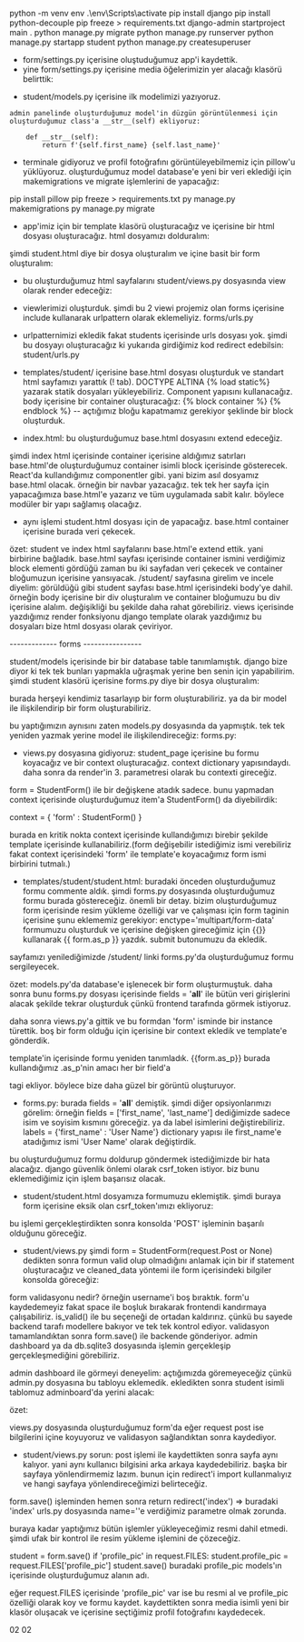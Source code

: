 python -m venv env
.\env\Scripts\activate
pip install django
pip install python-decouple
pip freeze > requirements.txt
django-admin startproject main .
python manage.py migrate
python manage.py runserver
python manage.py startapp student
python manage.py createsuperuser

- form/settings.py içerisine oluştuduğumuz app'i kaydettik.
- yine form/settings.py içerisine media öğelerimizin yer alacağı klasörü belirttik:
<!-- 
import os

MEDIA_ROOT = os.path.join(BASE_DIR, 'media')
MEDIA_URL = '/media/' 
-->

- student/models.py içerisine ilk modelimizi yazıyoruz.
<!--     
class Student(models.Model) :
    first_name = models.CharField(max_length=30)
    last_name = models.CharField(max_length=30)
    number = models.IntegerField(blank=True, null=True)
    profile_pic = models.ImageField(blank=True, upload_to='profile_pics') 
-->
    admin panelinde oluşturduğumuz model'in düzgün görüntülenmesi için oluşturduğumuz class'a __str__(self) ekliyoruz:

        def __str__(self):
            return f'{self.first_name} {self.last_name}'

- terminale gidiyoruz ve profil fotoğrafını görüntüleyebilmemiz için pillow'u yüklüyoruz. oluşturduğumuz model database'e yeni bir veri eklediği için makemigrations ve migrate işlemlerini de yapacağız:

pip install pillow
pip freeze > requirements.txt
py manage.py makemigrations
py manage.py migrate

- app'imiz için bir template klasörü oluşturacağız ve içerisine bir html dosyası oluşturacağız.
html dosyamızı dolduralım:
<!--     
    <h1>Home Page</h1>

    <h3>Student App</h3>
 -->

şimdi student.html diye bir dosya oluşturalım ve içine basit bir form oluşturalım:
<!-- 
<form action="">
    <label for="">Student Name</label>
    <input type="text">
    <input type="submit" value="OK">
</form>
 -->

- bu oluşturduğumuz html sayfalarını student/views.py dosyasında view olarak render edeceğiz:
<!-- 
def index(request):
    return render(request, 'student/index.html')

def student_page(request):
    return render(request, 'student/student.html')
 -->

- viewlerimizi oluşturduk. şimdi bu 2 viewi projemiz olan forms içerisine include kullanarak urlpattern olarak eklemeliyiz.
forms/urls.py
<!-- 
from django.urls import include
from student.views import index

urlpatterns = [
    path('',index, name='index'),
    path('student/', include('student.urls'))
] -->

- urlpatternimizi ekledik fakat students içerisinde urls dosyası yok. şimdi bu dosyayı oluşturacağız ki yukarıda girdiğimiz kod redirect edebilsin:
student/urls.py
<!-- 
from django.urls import path
from .views import student

urlpatterns = [
    path('',student, name='student')
] 
-->

- templates/student/ içerisine base.html dosyası oluşturduk ve standart html sayfamızı yarattık (! tab). DOCTYPE ALTINA {% load static%} yazarak statik dosyaları yükleyebiliriz. Component yapısını kullanacağız. body içerisine bir container oluşturacağız:
    {% block container %}
    {% endblock %}  -- açtığımız bloğu kapatmamız gerekiyor
şeklinde bir block oluşturduk.

- index.html: bu oluşturduğumuz base.html dosyasını extend edeceğiz.
<!-- 
{% extends 'student/base.html' %}

{% block container %}
<h1>Home Page</h1>

<h3>Student App</h3>
{% endblock container%}
 -->
şimdi index html içerisinde container içerisine aldığımız satırları base.html'de oluşturduğumuz container isimli block içerisinde gösterecek. React'da kullandığımız componentler gibi. yani bizim asıl dosyamız base.html olacak. örneğin bir navbar yazacağız. tek tek her sayfa için yapacağımıza base.html'e yazarız ve tüm uygulamada sabit kalır. böylece modüler bir yapı sağlamış olacağız.

- aynı işlemi student.html dosyası için de yapacağız. base.html container içerisine burada veri çekecek.
<!-- 
{% extends 'student/base.html' %}

{% block container%}
<form action="">
    <label for="">student name</label>
    <input type="text" />
    <input type="submit" value="OK" />
</form>
{% endblock container %}
 -->

özet: student ve index html sayfalarını base.html'e extend ettik. yani birbirine bağladık. base.html sayfası içerisinde container ismini verdiğimiz block elementi gördüğü zaman bu iki sayfadan veri çekecek ve container bloğumuzun içerisine yansıyacak.
/student/ sayfasına girelim ve incele diyelim: görüldüğü gibi student sayfası base.html içerisindeki body'ye dahil. örneğin body içerisine bir div oluşturalım ve container bloğumuzu bu div içerisine alalım. değişikliği bu şekilde daha rahat görebiliriz. views içerisinde yazdığımız render fonksiyonu django template olarak yazdığımız bu dosyaları bize html dosyası olarak çeviriyor.

------------- forms ----------------

student/models içerisinde bir bir database table tanımlamıştık. django bize diyor ki tek tek bunları yapmakla uğraşmak yerine ben senin için yapabilirim. şimdi student klasörü içerisine forms.py diye bir dosya oluşturalım:

burada herşeyi kendimiz tasarlayıp bir form oluşturabiliriz. ya da bir model ile ilişkilendirip bir form oluşturabiliriz.

<!-- 
from django import forms

class StudentFormSimple(forms.form):
    first_name = forms.CharField(max_length=50)
    last_name = forms.CharField(max_length=50)
    number = forms.IntegerField(required=False)
 -->
bu yaptığımızın aynısını zaten models.py dosyasında da yapmıştık. tek tek yeniden yazmak yerine model ile ilişkilendireceğiz:
forms.py:
<!-- 
from .models import Student

class StudentFrom(forms.ModelForm): 
    class Meta:
        model = Student
        fields = '__all__'
-->

- views.py dosyasına gidiyoruz: student_page içerisine bu formu koyacağız ve bir context oluşturacağız. context dictionary yapısındaydı. daha sonra da render'in 3. parametresi olarak bu contexti gireceğiz.

<!-- 
from .forms import StudentForm

def student_page(request):
    form = StudentForm()
    context = {
        'form' : form
    }
    return render(request, 'student/student.html',context) 
    -->

form = StudentForm() ile bir değişkene atadık sadece. bunu yapmadan context içerisinde oluşturduğumuz item'a StudentForm() da diyebilirdik:

context = {
    'form' : StudentForm()
}

burada en kritik nokta context içerisinde kullandığımızı birebir şekilde template içerisinde kullanabiliriz.(form değişebilir istediğimiz ismi verebiliriz fakat context içerisindeki 'form' ile template'e koyacağımız form ismi birbirini tutmalı.)

- templates/student/student.html: buradaki önceden oluşturduğumuz formu commente aldık. şimdi forms.py dosyasında oluşturduğumuz formu burada göstereceğiz.
önemli bir detay. bizim oluşturduğumuz form içerisinde resim yükleme özelliği var ve çalışması için form taginin içerisine şunu eklememiz gerekiyor: enctype='multipart/form-data'
formumuzu oluşturduk ve içerisine değişken gireceğimiz için {{}} kullanarak {{ form.as_p }} yazdık. submit butonumuzu da ekledik.
<!-- 
<form action="" method='POST' enctype='multipart/form-data'>

    {{ form.as_p }}
    <input type="submit" value="OK">
</form> -->

sayfamızı yenilediğimizde /student/ linki forms.py'da oluşturduğumuz formu sergileyecek.

özet:
models.py'da database'e işlenecek bir form oluşturmuştuk. daha sonra bunu forms.py dosyası içerisinde fields = '__all__' ile bütün veri girişlerini alacak şekilde tekrar oluşturduk çünkü frontend tarafında görmek istiyoruz.

daha sonra views.py'a gittik ve bu formdan 'form' isminde bir instance türettik. boş bir form olduğu için içerisine bir context ekledik ve template'e gönderdik.

template'in içerisinde formu yeniden tanımladık. {{form.as_p}}
burada kullandığımız .as_p'nin amacı her bir field'a <p> tagi ekliyor. böylece bize daha güzel bir görüntü oluşturuyor. 

- forms.py: 
burada fields = '__all__' demiştik. şimdi diğer opsiyonlarımızı görelim:
örneğin 
fields = ['first_name', 'last_name'] dediğimizde sadece isim ve soyisim kısmını göreceğiz.
ya da label isimlerini değiştirebiliriz.
labels = {'first_name' : 'User Name'} dictionary yapısı ile first_name'e atadığımız ismi 'User Name' olarak değiştirdik.

bu oluşturduğumuz formu doldurup göndermek istediğimizde bir hata alacağız. django güvenlik önlemi olarak csrf_token istiyor. biz bunu eklemediğimiz için işlem başarısız olacak.

- student/student.html dosyamıza formumuzu eklemiştik. şimdi buraya form içerisine eksik olan csrf_token'ımızı ekliyoruz:
<!-- 
<form action="" method='POST' enctype='multipart/form-data'>
    {% csrf_token %}
    {{ form.as_p }}
    
    <input type="submit" value="OK">
</form> -->

bu işlemi gerçekleştirdikten sonra konsolda 'POST' işleminin başarılı olduğunu göreceğiz.

- student/views.py
şimdi 
form = StudentForm(request.Post or None) dedikten sonra formun valid olup olmadığını anlamak için bir if statement oluşturacağız ve cleaned_data yöntemi ile form içerisindeki bilgiler konsolda göreceğiz:
<!-- 
def student_page(request):
    form = StudentForm(request.POST or None)

    if form.is_valid():
        form.save()
        print(form.cleaned_data.get('first_name'))
    context = {
        'form' : form
    }
    return render(request, 'student/student.html',context) 
    -->
form validasyonu nedir? 
örneğin username'i boş bıraktık. form'u kaydedemeyiz fakat space ile boşluk bırakarak frontendi kandırmaya çalışabiliriz. is_valid() ile bu seçeneği de ortadan kaldırırız. çünkü bu sayede backend tarafı modellere bakıyor ve tek tek kontrol ediyor. validasyon tamamlandıktan sonra form.save() ile backende gönderiyor. admin dashboard ya da db.sqlite3 dosyasında işlemin gerçekleşip gerçekleşmediğini görebiliriz.

admin dashboard ile görmeyi deneyelim:
açtığımızda göremeyeceğiz çünkü admin.py dosyasına bu tabloyu eklemedik. ekledikten sonra student isimli tablomuz adminboard'da yerini alacak:
<!-- 
from .models import Student

admin.site.register(Student) 
-->

özet:

views.py dosyasında oluşturduğumuz form'da eğer request post ise bilgilerini içine koyuyoruz ve validasyon sağlandıktan sonra kaydediyor.

- student/views.py
sorun: post işlemi ile kaydettikten sonra sayfa aynı kalıyor. yani aynı kullanıcı bilgisini arka arkaya kaydedebiliriz. başka bir sayfaya yönlendirmemiz lazım.
bunun için redirect'i import kullanmalıyız ve hangi sayfaya yönlendireceğimizi belirteceğiz.

form.save() işleminden hemen sonra return redirect('index') => buradaki 'index' urls.py dosyasında name=''e verdiğimiz parametre olmak zorunda.

<!-- 
def student_page(request):
    form = StudentForm(request.POST or None)

    if form.is_valid():
        form.save()
        return redirect('index')
        # print(form.cleaned_data.get('first_name'))
    context = {
        'form' : form
    }
    return render(request, 'student/student.html',context)
 -->

buraya kadar yaptığımız bütün işlemler yükleyeceğimiz resmi dahil etmedi. şimdi ufak bir kontrol ile resim yükleme işlemini de çözeceğiz.

student = form.save()
    if 'profile_pic' in request.FILES:
        student.profile_pic = request.FILES['profile_pic']
        student.save()
buradaki profile_pic models'ın içerisinde oluşturduğumuz alanın adı.

eğer request.FILES içerisinde 'profile_pic' var ise bu resmi al ve profile_pic özelliği olarak koy ve formu kaydet.
kaydettikten sonra media isimli yeni bir klasör oluşacak ve içerisine seçtiğimiz profil fotoğrafını kaydedecek.

<!-- 
def student_page(request):
    form = StudentForm(request.POST or None)

    if form.is_valid():
        student = form.save()
        if 'profile_pic' in request.FILES:
            student.profile_pic = request.FILES['profile_pic']
            student.save()
        return redirect('index')
        # print(form.cleaned_data.get('first_name'))
    context = {
        'form' : form
    }
    return render(request, 'student/student.html',context)
 -->

 02 02